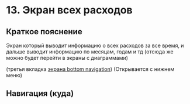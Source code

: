# 13. Экран всех расходов

## Краткое пояснение

Экран который выводит информацию о всех расходов за все время, и дальше выводит информацию
по месяцам, годам и тд (отсюда же можно будет перейти в экраны с диаграммами)

(третья вкладка [экрана bottom navigation](screen_1_bottom_navigation_container.md)) (Открывается с нижнем меню)

## Навигация (куда)
